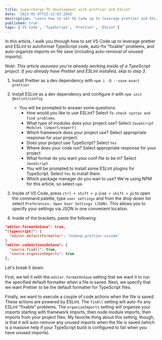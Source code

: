 ```yaml
---
title: Supercharge TS development with prettier and ESLint
date: '2023-01-07T22:12:03.284Z'
description: 'Learn how to set VS Code up to leverage prettier and ESLint to autoformat TypeScript code, auto-fix "fixable" problems, and auto-organize imports on file save.'
published: true
tags: ['VS Code', 'TypeScript', 'Prettier', 'ESLint']
---
```


In this article, I walk you through how to set VS Code up to leverage prettier and ESLint to autoformat TypeScript code, auto-fix "fixable" problems, and auto-organize imports on file save (including auto-removal of unused imports).

_Note: This article assumes you're already working inside of a TypeScript project. If you already have Prettier and ESLint installed, skip to step 3._

1. Install Prettier as a dev dependency with `npm i -D --save-exact prettier`

2. Install ESLint as a dev dependency and configure it with `npm init @eslint/config`

   - You will be prompted to answer some questions:
     - How would you like to use ESLint? Select `To check syntax and find problems`.
     - What type of modules does your project use? Select `JavaScript Modules (import/export)`
     - Which framework does your project use? Select appropriate response for your project.
     - Does your project use TypeScript? Select `Yes`
     - Where does your code run? Select appropriate response for your project
     - What format do you want your conf file to be in? Select `JavaScript`
     - You will be prompted to install some ESLint plugins for TypeScript. Select `Yes` to install them.
     - Which package manager do you wan to use? We're using NPM for this article, so select `npm`.

3. Inside of VS Code, press `ctrl + shift + p` (`cmd + shift + p`) to open the command palette, type `user settings` and from the drop down list select `Preferences: Open User Settings (JSON)`. This allows you to specify your settings via JSON in one convenient location.

4. Inside of the brackets, paste the following:

```json
"editor.formatOnSave": true,
"[typescript]": {
  "editor.defaultFormatter": "esbenp.prettier-vscode"
}
"editor.codeActionsOnSave": {
  "source.fixAll": true,
  "source.organizeImports": true
},
```

Let's break it down.

First, we tell it with the `editor.formatOnSave` setting that we want it to run the specified default formatter when a file is saved. Next, we specify that we want Prettier to be the default formatter for TypeScript files.

Finally, we want to execute a couple of code actions when the file is saved. These actions are powered by ESLint. The `fixAll` setting will auto-fix any ESLint "fixable" problems. The `organizeImports` setting will organize your imports starting with framework imports, then node module imports, then imports from your project files. My favorite thing about this setting, though, is that it will auto-remove any unused imports when the file is saved (which is a massive help if your TypeScript build is configured to fail when you have unused imports).
